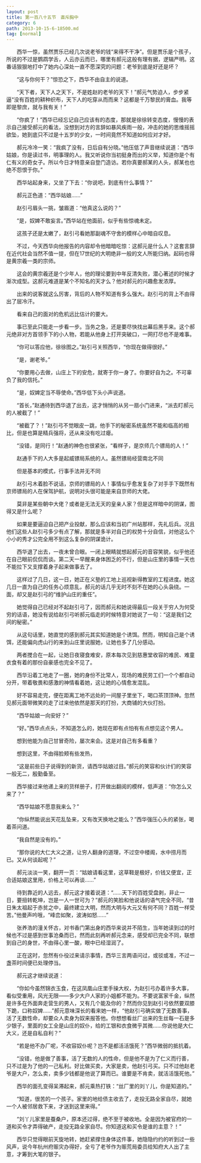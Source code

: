 ```yaml
---
layout: post
title: 第一百八十五节　直斥胸中
category: 6
path: 2013-10-15-6-18500.md
tag: [normal]
---
```


　　西华一惊，虽然贾乐已经几次说老爷的钱“来得不干净”。但是贾乐是个孩子，所说的不过是鹦鹉学舌，人云亦云而已，哪里有郝元这般有理有据，逻辑严明。这番话狠狠地打中了她内心深处一直不愿深究的问题：老爷到底是好还是坏？

　　“这与你何干？”惊恐之下，西华不由自主的说道。

　　“天下者，天下人之天下，不是姓赵的老爷的天下！”郝元气势迫人，步步紧逼“没有百姓的耕种织布，天下人的吃穿从而而来？这都是千万黎民的膏血。我等即是黎庶，就与我有关！”

　　“你疯了！”西华已经忘记自己应该有的态度，那就是徐徐转变态度，慢慢的表示自己接受郝元的看法，没想到对方的言辞如暴风疾雨一般，冲击的她的思维摇摇欲坠，她到底只不过是十五岁的少女，一时间竟然不知道如何应对才好。

　　郝元冷冷一笑：“我疯了没有，日后自有分晓。”他压低了声音继续说道：“西华姑娘，你是读过书，明事理的人。我又听说你当初挺身而出的义举，知道你是个有仁有义的奇女子。所以今日才特意亲自登门造访。若你真要郝某的人头，郝某也也绝不怨恨于你。”

　　西华站起身来，又坐了下去：“你说吧，到底有什么事情？”

　　郝元正色道：“西华姑娘……”

　　赵引弓眉头一挑，皱眉道：“他真这么说的？”

　　“是，奴婢不敢妄言。”西华站在他面前，似乎有些惊魂未定。

　　这孩子还是太嫩了，赵引弓看她那副魂不守舍的模样心中暗自叹息。

　　不过，今天西华向他报告的内容却令他暗暗吃惊：这郝元是什么人？这套言辞在近代社会当然不值一提，但在17世纪的大明绝非一般的文人所能归纳。起码也得是黄宗羲一类的宗师。

　　这会的黄宗羲还是个少年人，他的理论要到中年反清失败，潜心著述的时候才渐次成型。这郝元难道是某个不知名的天才么？他对郝元的兴趣愈发浓厚。

　　出来的说客就这么厉害，背后的人物不知道有多么强大。赵引弓的背上不由得出了层冷汗。

　　看来自己的面对的危机远比估计的要大。

　　事已至此只能走一步看一步。当务之急，还是要尽快找出幕后黑手来。这个郝元绝非对方首领手下的小人物，若能从他身上打开突破口，一网打尽也不是难事。

　　“你可以答应他，徐徐图之。”赵引弓关照西华，“你现在做得很好。”

　　“是，谢老爷。”

　　“你要用心去做，山庄上下的安危，就寄于你一身了。你要好自为之。不可辜负了我的信托。”

　　“是，奴婢定当不辱使命。”西华低下头小声说道。

　　“首长，”赵通待到西华退了出去，这才悄悄的从另一扇小门进来，“派去盯郝元的人被截了！”

　　“被截了？！”赵引弓不觉眼皮一跳，他手下的秘密系统虽然不能和临高的相比，但是也算是精兵强将，还从来没有吃过瘪。

　　“没错，是同行！”赵通的神色也很紧张，“看样子，是京师几个镖局的人！”

　　赵通手下的人大多是起威镖局系统的人。虽然镖局经营南北不同

　　但是基本的模式，行事手法并无不同

　　赵引弓木着脸不说话，京师的镖局的人！事情似乎愈发复杂了对手手下既然有京师镖局的人在保驾护航，说明对头很可能是来自京师的大佬。

　　莫非是某些朝中大佬？或者是无法无天的皇亲人家？但是这样暗中的阴谋，图得又是什么呢？

　　如果是要逼迫自己把产业投献，那么应该和当初广州站那样，先礼后兵。况且他们这些人赵引弓多少有点了解，那就是多半对自己的权势十分自信，对他这么个小小的秀才公完全用不到这么复杂的阴谋诡计。

　　西华退了出去，一夜未曾合眼。一闭上眼睛就想起郝元的音容笑貌，似乎他还在自己眼前侃侃而谈。第二天一早醒来身体困乏的不行，但是山庄里的事情一天也不能拉下又支撑着身子起来做事去了。

　　这样过了几日，这一日，她正在义塾的工地上巡视新得教室的工程进度。她这几日一直为自己的任务心烦意乱，郝元的话几乎无时不刻不在她的心头袅绕。一面，却又是赵引弓的“维护山庄的重任”。

　　她觉得自己已经对不起赵引弓了，因而郝元和她说得最后一段关于穷人为何受穷的话语，她没有说给赵引弓听郝元临走的时候特意对她说了一句：“这是我们之间的秘密。”

　　从这句话里，她直觉的感到郝元其实知道她是个诱饵。然而，明知自己是个诱饵，还能偏向虎山行的来到山庄里说服她，让她也多了几分感动。

　　两者搅合在一起，让她日夜寝食难安，原本每次见到慈惠堂收容的难民、难童衣食有着的那份自豪感也完全不见了。

　　西华沿着工地走了一圈，她的身份不比常人，现场的难民劳工们一个个都自动分开，带着敬畏和感激的神情看着她，这让她的心情愈发混乱。

　　好不容易走完，便在距离工地不远处的一间屋子里坐下，喝口茶顶顶神。忽然见郝元面带微笑的走了过来他依然是那天的打扮，大商铺的大伙打扮。

　　“西华姑娘一向安好？”

　　“好。”西华点点头，不知道怎么的，她现在即有点怕有有点想见这个男人。

　　想到他能为自己甘冒奇险，屡次来会。这是对自己有多看重？

　　想到这里，不由得脸颊有些发热，

　　“这是前些日子说得到的新货，请西华姑娘过目。”郝元的笑容和伙计们的笑容一般无二，殷勤备至。

　　西华接过来他递上来的货样册子，打开做出翻阅的模样，低声道：“你怎么又来了？”

　　“西华姑娘不愿意我来么？”

　　“你纵然能说出天花乱坠来，又有改天换地之能么？”西华强压心头的紧张，喝着茶问道。

　　“我自然是没有的。”

　　“那你说的大仁大义之道，让穷人翻身的道理，不过空中楼阁，水中捞月而已。又从何谈起呢？”

　　郝元淡淡一笑，翻开一页：“姑娘请看这里，这草鞋是极好，价钱又便宜，正合适姑娘这里用，价格上可以再谈……”

　　待到靠近的人远去，郝元这才接着说道：“……天下的百姓受盘剥，非止一日，要扭转乾坤，岂是一人一世可为？”郝元的笑脸和他说话的语气完全不同，“昔日朱太祖起于赤贫之中，最终建立大明，然而大明与大元又有何不同？百姓一样受苦。”他曼声吟哦，“峰峦如聚，波涛如怒……”

　　张养浩的潼关怀古，对书香门第出身的西华来说并不陌生，当年她读到过的时候也不过是感到世事沧桑而已，然而此刻再听郝元念来，感受却已完全不同，联想到自己的身世，不由得心里一酸，眼中已经湿润了。

　　正在这时，忽然有仆役过来请示事情，西华三言两语问过，或驳或准，不过一盏茶时间便已处理停当。

　　郝元这才继续说道：

　　“你如今虽然锦衣玉食，在这凤凰山庄里手操大权，为赵引弓办着许多大事，看似受重用，风光无限——多少大户人家的小姐都不能为。不要说富家千金，纵然是许多在外面奔走营生的男人，又有几个能及你的？然而你见到赵引弓依然要双膝下跪，口称奴婢……”郝元意味深长的看来她一样，“他赵引弓确实做了无数善事，活了无数性命，却要众人卖身为奴来报答他。你想想看丝厂出来的生丝每一石是多少银子，里面的女工全是山庄的奴仆，给的工银和衣食微乎其微……你说他是大仁大义，还是自私自利？”

　　“若是他不办厂呢，不收容奴仆呢？岂不是都活活饿死？”西华微弱的抵抗着。

　　“没错，他是做了善事，活了无数的人的性命，但是他不是为了仁义而行善，只不过是为了他的一己私利。好比做买卖，大家是卖，他赵引弓买。只不过他赵老爷是大户，怎么卖，卖多少钱都是他说了算而已。谁要是不肯卖，就活活饿死他。”

　　西华的面孔变得呆滞起来，郝元乘热打铁：“丝厂里的刘丫儿，你是知道的。”

　　“知道，很苦的一个孩子。家里的地给债主收去了，走投无路全家自尽，就她一个人被邻居救下来，才送到这里来得。”

　　“刘丫儿家里是蚕桑户，原本还过得，绝不至于被收地。全是因为被官府的一道和买令才弄得破产，走投无路全家自尽。你知道这和买令是谁的主意？！”

　　西华只觉得眼前天旋地转，她赶紧撑住身体这件事，她隐隐约约的听到过一些风声，说今年杭州府赈灾办得好，全亏了老爷作为赈荒局委员给知府大人出了主意，才筹到大笔的银子。
